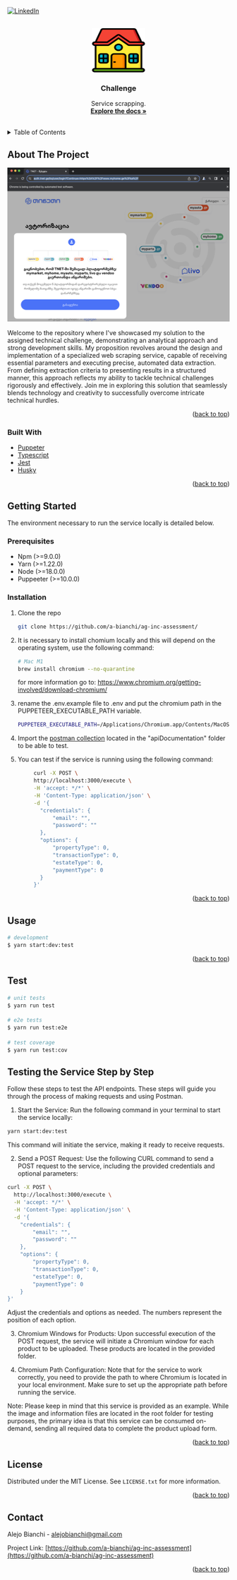 <div id="top"></div>
<!--
*** Thanks for checking out the Best-README-Template. If you have a suggestion
*** that would make this better, please fork the repo and create a pull request
*** or simply open an issue with the tag "enhancement".
*** Don't forget to give the project a star!
*** Thanks again! Now go create something AMAZING! :D
-->



<!-- PROJECT SHIELDS -->
<!--
*** I'm using markdown "reference style" links for readability.
*** Reference links are enclosed in brackets [ ] instead of parentheses ( ).
*** See the bottom of this document for the declaration of the reference variables
*** for contributors-url, forks-url, etc. This is an optional, concise syntax you may use.
*** https://www.markdownguide.org/basic-syntax/#reference-style-links
-->
[![LinkedIn][linkedin-shield]][linkedin-url]


<!-- PROJECT LOGO -->
<br />
<div align="center">
  <a href="https://github.com/a-bianchi/ag-inc-assessment">
    <img src="assets/logo.png" alt="Logo" width="120" height="100">
  </a>

<h3 align="center">Challenge</h3>

  <p align="center">
    Service scrapping.
    <br />
    <a href="https://github.com/a-bianchi/ag-inc-assessment"><strong>Explore the docs »</strong></a>
    <br />
    <br />
  </p>
</div>



<!-- TABLE OF CONTENTS -->
<details>
  <summary>Table of Contents</summary>
  <ol>
    <li>
      <a href="#about-the-project">About The Project</a>
      <ul>
        <li><a href="#built-with">Built With</a></li>
      </ul>
    </li>
    <li>
      <a href="#getting-started">Getting Started</a>
      <ul>
        <li><a href="#prerequisites">Prerequisites</a></li>
        <li><a href="#installation">Installation</a></li>
      </ul>
    </li>
    <li><a href="#usage">Usage</a></li>
    <li><a href="#license">License</a></li>
    <li><a href="#contact">Contact</a></li>
  </ol>
</details>



<!-- ABOUT THE PROJECT -->
## About The Project

[![Product Name Screen Shot][product-screenshot]]()

Welcome to the repository where I've showcased my solution to the assigned technical challenge, demonstrating an analytical approach and strong development skills. My proposition revolves around the design and implementation of a specialized web scraping service, capable of receiving essential parameters and executing precise, automated data extraction. From defining extraction criteria to presenting results in a structured manner, this approach reflects my ability to tackle technical challenges rigorously and effectively. Join me in exploring this solution that seamlessly blends technology and creativity to successfully overcome intricate technical hurdles.

<p align="right">(<a href="#top">back to top</a>)</p>



### Built With

* [Puppeter](https://pptr.dev/)
* [Typescript](https://www.typescriptlang.org/)
* [Jest](https://jestjs.io/)
* [Husky](https://www.npmjs.com/package/husky)

<p align="right">(<a href="#top">back to top</a>)</p>


<!-- GETTING STARTED -->
## Getting Started

The environment necessary to run the service locally is detailed below.

### Prerequisites

- Npm (>=9.0.0)
- Yarn (>=1.22.0)
- Node (>=18.0.0)
- Puppeeter (>=10.0.0)
  
### Installation

1. Clone the repo
   ```sh
   git clone https://github.com/a-bianchi/ag-inc-assessment/
   ```
   
2. It is necessary to install chomium locally and this will depend on the operating system, use the following command:
   ```sh
   # Mac M1
   brew install chromium --no-quarantine
   ```
   for more information go to: https://www.chromium.org/getting-involved/download-chromium/

3. rename the .env.example file to .env and put the chromium path in the PUPPETEER_EXECUTABLE_PATH variable.
   ```sh
   PUPPETEER_EXECUTABLE_PATH=/Applications/Chromium.app/Contents/MacOS/Chromium
   ```

4. Import the <a href="https://github.com/a-bianchi/ag-inc-assessment/blob/develop/documents/ag-assessment-2">postman collection</a> located in the "apiDocumentation" folder to be able to test.

5. You can test if the service is running using the following command:
   ```sh
        curl -X POST \
        http://localhost:3000/execute \
        -H 'accept: */*' \
        -H 'Content-Type: application/json' \
        -d '{
          "credentials": {
              "email": "",
              "password": ""
          },
          "options": {
              "propertyType": 0,
              "transactionType": 0,
              "estateType": 0,
              "paymentType": 0
          }
        }'
   ```
  
<p align="right">(<a href="#top">back to top</a>)</p>



<!-- USAGE EXAMPLES -->
## Usage

```bash
# development
$ yarn start:dev:test
```

<p align="right">(<a href="#top">back to top</a>)</p>



<!-- TEST EXAMPLES -->
## Test

```bash
# unit tests
$ yarn run test

# e2e tests
$ yarn run test:e2e

# test coverage
$ yarn run test:cov
```

<!-- TEST API EXAMPLES -->
## Testing the Service Step by Step

Follow these steps to test the API endpoints. These steps will guide you through the process of making requests and using Postman.


1. Start the Service:
Run the following command in your terminal to start the service locally:
```bash
yarn start:dev:test
```
This command will initiate the service, making it ready to receive requests.

2. Send a POST Request:
Use the following CURL command to send a POST request to the service, including the provided credentials and optional parameters:
```bash
curl -X POST \
  http://localhost:3000/execute \
  -H 'accept: */*' \
  -H 'Content-Type: application/json' \
  -d '{
    "credentials": {
        "email": "",
        "password": ""
    },
    "options": {
        "propertyType": 0,
        "transactionType": 0,
        "estateType": 0,
        "paymentType": 0
    }
}'
```
Adjust the credentials and options as needed. The numbers represent the position of each option.

3. Chromium Windows for Products:
Upon successful execution of the POST request, the service will initiate a Chromium window for each product to be uploaded. These products are located in the provided folder.

4. Chromium Path Configuration:
Note that for the service to work correctly, you need to provide the path to where Chromium is located in your local environment. Make sure to set up the appropriate path before running the service.

Note: Please keep in mind that this service is provided as an example. While the image and information files are located in the root folder for testing purposes, the primary idea is that this service can be consumed on-demand, sending all required data to complete the product upload form.


<p align="right">(<a href="#top">back to top</a>)</p>


<!-- LICENSE -->
## License

Distributed under the MIT License. See `LICENSE.txt` for more information.

<p align="right">(<a href="#top">back to top</a>)</p>



<!-- CONTACT -->
## Contact

Alejo Bianchi - alejobianchi@gmail.com

Project Link: [https://github.com/a-bianchi/ag-inc-assessment](https://github.com/a-bianchi/ag-inc-assessment)

<p align="right">(<a href="#top">back to top</a>)</p>


<!-- MARKDOWN LINKS & IMAGES -->
<!-- https://www.markdownguide.org/basic-syntax/#reference-style-links -->
[license-shield]: https://img.shields.io/github/license/github_username/repo_name.svg?style=for-the-badge
[license-url]: https://github.com/a-bianchi/ag-inc-assessment/LICENSE.txt
[linkedin-shield]: https://img.shields.io/badge/-LinkedIn-black.svg?style=for-the-badge&logo=linkedin&colorB=555
[linkedin-url]: https://linkedin.com/in/alejobianchi
[product-screenshot]: assets/home.png
[challenge-document]: https://github.com/a-bianchi/ag-inc-assessment/blob/develop/document/ag-assessment-2.pdf
